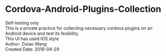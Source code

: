 # Cordova-Android-Plugins-Collection  
Self-testing only  
This is a private practice for collecting necessary cordova plugins on an Android device and test its fesibility.  
This UI has used IOS style  
Author: Zixiao Wang  
Created Date: 2016-04-29
